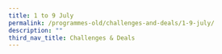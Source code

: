 ```yaml
---
title: 1 to 9 July
permalink: /programmes-old/challenges-and-deals/1-9-july/
description: ""
third_nav_title: Challenges & Deals
---
```

